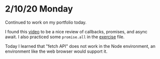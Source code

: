 # 2/10/20 Monday 

Continued to work on my portfolio today.

I found this [video](https://www.youtube.com/watch?v=PoRJizFvM7s) to be a nice review of callbacks, promises, and async await. I also practiced some `promise.all` in the [exercise](../exercises/promises.js) file.

Today I learned that "fetch API" does not work in the Node environment, an environment like the web browser would support it. 

